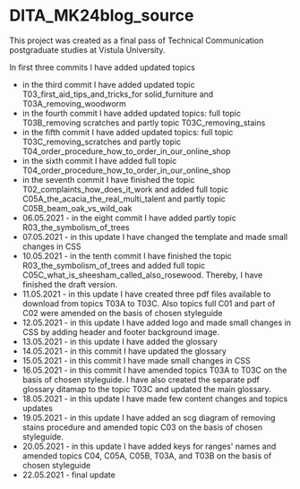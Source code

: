 # DITA_MK24blog_source

This project was created as a final pass of Technical Communication postgraduate studies at Vistula University.

In first three commits I have added updated topics
* in the third commit I have added updated topic T03_first_aid_tips_and_tricks_for solid_furniture and T03A_removing_woodworm
* in the fourth commit I have added updated topics: full topic T03B_removing scratches and partly topic T03C_removing_stains
* in the fifth commit I have added updated topics: full topic T03C_removing_scratches and partly topic T04_order_procedure_how_to_order_in_our_online_shop
* in the sixth commit I have added full topic T04_order_procedure_how_to_order_in_our_online_shop
* in the seventh commit I have finished the topic T02_complaints_how_does_it_work and added full topic C05A_the_acacia_the_real_multi_talent and partly topic C05B_beam_oak_vs_wild_oak
* 06.05.2021 - in the eight commit I have added partly topic R03_the_symbolism_of_trees
* 07.05.2021 - in this update I have changed the template and made small changes in CSS
* 10.05.2021 - in the tenth commit I have finished the topic R03_the_symbolism_of_trees and added full topic C05C_what_is_sheesham_called_also_rosewood. Thereby, I have finished the draft version.
* 11.05.2021 - in this update I have created three pdf files available to download from topics T03A to T03C. Also topics full C01 and part of C02 were amended on the basis of chosen styleguide
* 12.05.2021 - in this update I have added logo and made small changes in CSS by adding header and footer background image.
* 13.05.2021 - in this update I have added the glossary
* 14.05.2021 - in this commit I have updated the glossary 
* 15.05.2021 - in this commit I have made small changes in CSS
* 16.05.2021 - in this commit I have amended topics T03A to T03C on the basis of chosen styleguide. I have also created the separate pdf glossary ditamap to the topic T03C and updated the main glossary. 
* 18.05.2021 - in this update I have made few content changes and topics updates
* 19.05.2021 - in this update I have added an scg diagram of removing stains procedure and amended topic C03 on the basis of chosen styleguide.
* 20.05.2021 - in this update I have added keys for ranges' names and amended topics C04, C05A, C05B, T03A, and T03B on the basis of chosen styleguide
* 22.05.2021 - final update